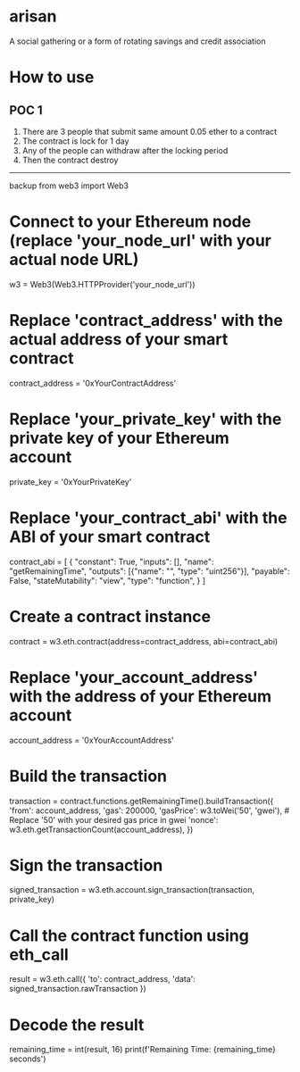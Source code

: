 # arisan
A social gathering or a form of rotating savings and credit association

# How to use
## POC 1
1. There are 3 people that submit same amount 0.05 ether to a contract
2. The contract is lock for 1 day
3. Any of the people can withdraw after the locking period
4. Then the contract destroy


---
backup
from web3 import Web3

# Connect to your Ethereum node (replace 'your_node_url' with your actual node URL)
w3 = Web3(Web3.HTTPProvider('your_node_url'))

# Replace 'contract_address' with the actual address of your smart contract
contract_address = '0xYourContractAddress'

# Replace 'your_private_key' with the private key of your Ethereum account
private_key = '0xYourPrivateKey'

# Replace 'your_contract_abi' with the ABI of your smart contract
contract_abi = [
    {
        "constant": True,
        "inputs": [],
        "name": "getRemainingTime",
        "outputs": [{"name": "", "type": "uint256"}],
        "payable": False,
        "stateMutability": "view",
        "type": "function",
    }
]

# Create a contract instance
contract = w3.eth.contract(address=contract_address, abi=contract_abi)

# Replace 'your_account_address' with the address of your Ethereum account
account_address = '0xYourAccountAddress'

# Build the transaction
transaction = contract.functions.getRemainingTime().buildTransaction({
    'from': account_address,
    'gas': 200000,
    'gasPrice': w3.toWei('50', 'gwei'),  # Replace '50' with your desired gas price in gwei
    'nonce': w3.eth.getTransactionCount(account_address),
})

# Sign the transaction
signed_transaction = w3.eth.account.sign_transaction(transaction, private_key)

# Call the contract function using eth_call
result = w3.eth.call({
    'to': contract_address,
    'data': signed_transaction.rawTransaction
})

# Decode the result
remaining_time = int(result, 16)
print(f'Remaining Time: {remaining_time} seconds')
